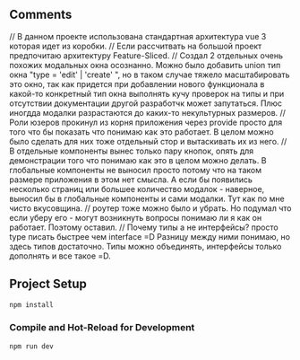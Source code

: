 ## Comments

// В данном проекте использована стандартная архитектура vue 3 которая идет из коробки. 
// Если рассчитвать на большой проект предпочитаю архитектуру Feature-Sliced. 
// Создал 2 отдельных очень похожих модальных окна осознанно. Можно было добавить union тип окна "type = 'edit' | 'create' ", но в таком случае тяжело масштабировать это окно, так как придется при добавлении нового функционала в какой-то конкретный тип окна выполнять кучу проверок на типы и при отсутствии документации другой разработчк может запутаться. Плюс иногдда модалки разрастаются до каких-то некультурных размеров. 
// Роли юзеров прокинул из корня приложения через provide просто для того что бы показать что понимаю как это работает. В целом можно было сделать для них тоже отдельный стор и вытаскивать их из него. 
// В отдельные компоненты вынес только пару кнопок, опять для демонстрации того что понимаю как это в целом можно делать. В глобальные компоненты не выносил просто потому что на таком размере приложения в этом нет смысла. А если бы появились несколько страниц или большее количество модалок - наверное, выносил бы в глобальные компоненты и сами модалки. Тут как по мне чисто вкусовщина. 
// роутер тоже можно было и убрать. Но подумал что если уберу его - могут возникнуть вопросы понимаю ли я как он работает. Поэтому оставил. 
// Почему типы а не интерфейсы? просто type писать быстрее чем interface =D Разницу между ними понимаю, но здесь типов достаточно. Типы можно объединять, интерфейсы только дополнять и все такое =D. 

## Project Setup

```sh
npm install
```

### Compile and Hot-Reload for Development

```sh
npm run dev
```
